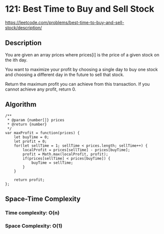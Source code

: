 # 121: Best Time to Buy and Sell Stock
https://leetcode.com/problems/best-time-to-buy-and-sell-stock/description/

## Description
You are given an array prices where prices[i] is the price of a given stock on the ith day.

You want to maximize your profit by choosing a single day to buy one stock and choosing a different day in the future to sell that stock.

Return the maximum profit you can achieve from this transaction. If you cannot achieve any profit, return 0.

## Algorithm
`````
/**
 * @param {number[]} prices
 * @return {number}
 */
var maxProfit = function(prices) {
    let buyTime = 0;
    let profit = 0;
    for(let sellTime = 1; sellTime < prices.length; sellTime++) {
        localProfit = prices[sellTime] - prices[buyTime];
        profit = Math.max(localProfit, profit);
        if(prices[sellTime] < prices[buyTime]) {
            buyTime = sellTime;
        }
    }

    return profit;
};

`````
## Space-Time Complexity
### Time complexity: O(n)
### Space Complexity: O(1)

